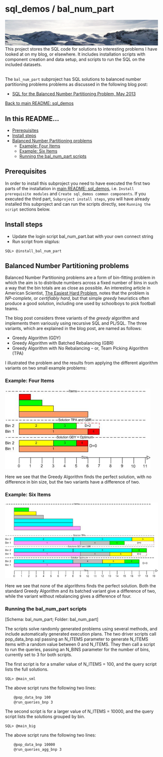 # sql_demos / bal_num_part
<img src="../mountains.png">
This project stores the SQL code for solutions to interesting problems I have looked at on my blog, or elsewhere. It includes installation scripts with component creation and data setup, and scripts to run the SQL on the included datasets.
<br><br>

The `bal_num_part` subproject has SQL solutions to balanced number partitioning problems problems as discussed in the following blog post:
<br>

- [SQL for the Balanced Number Partitioning Problem, May 2013](http://aprogrammerwrites.eu/?p=803)

[Back to main README: sql_demos](../README.md)
## In this README...
- [Prerequisites](https://github.com/BrenPatF/Sandbox/blob/master/bal_num_part/README.md#prerequisites)
- [Install steps](https://github.com/BrenPatF/Sandbox/blob/master/bal_num_part/README.md#install-steps)
- [Balanced Number Partitioning problems](https://github.com/BrenPatF/Sandbox/blob/master/bal_num_part/README_bnp.md#balanced-number-partitioning-problems)
	- [Example: Four Items](https://github.com/BrenPatF/Sandbox/blob/master/bal_num_part/README_bnp.md#example-four-items)
	- [Example: Six Items](https://github.com/BrenPatF/Sandbox/blob/master/bal_num_part/README_bnp.md#example-six-items)
	- [Running the bal_num_part scripts](https://github.com/BrenPatF/Sandbox/blob/master/bal_num_part/README_bnp.md#running-the-bal_num_part-scripts)

## Prerequisites
In order to install this subproject you need to have executed the first two parts of the installation in [main README: sql_demos](../README.md), i.e. `Install prerequisite modules` and `Create sql_demos common components`. If you executed the third part, `Subproject install steps`, you will have already installed this subproject and can run the scripts directly, see `Running the script` sections below.

## Install steps
- Update the login script bal_num_part.bat with your own connect string
- Run script from slqplus:
```
SQL> @install_bal_num_part
```
## Balanced Number Partitioning problems

Balanced Number Partitioning problems are a form of bin-fitting problem in which the aim is to distribute numbers across a fixed number of bins in such a way that the bin totals are as close as possible. An interesting article in American Scientist, <a href="http://www.americanscientist.org/issues/pub/2002/3/the-easiest-hard-problem" target="_blank">The Easiest Hard Problem</a>, notes that the problem is <em>NP-complete</em>, or <em>certifiably hard</em>, but that simple <em>greedy</em> heuristics often produce a good solution, including one used by schoolboys to pick football teams.

The blog post considers three variants of the *greedy* algorithm and implements them variously using recursive SQL and PL/SQL. The three variants, which are explained in the blog post, are named as follows:

- Greedy Algorithm (GDY)
- Greedy Algorithm with Batched Rebalancing (GBR)
- Greedy Algorithm with No Rebalancing – or, Team Picking Algorithm (TPA)

I illustrated the problem and the results from applying the different algorithm variants on two small example problems:

### Example: Four Items

<img src="Binfit, v1.3 - 4-items.jpg">

Here we see that the Greedy Algorithm finds the perfect solution, with no difference in bin size, but the two variants have a difference of two.

### Example: Six Items

<img src="Binfit, v1.3 - 6-items.jpg">

Here we see that none of the algorithms finds the perfect solution. Both the standard Greedy Algorithm and its batched variant give a difference of two, while the variant without rebalancing gives a difference of four.

### Running the bal_num_part scripts
[Schema: bal_num_part; Folder: bal_num_part]

The scripts solve randomly generated problems using several methods, and include automatically generated execution plans. The two driver scripts call pop_data_bnp.sql passing an N_ITEMS parameter to generate N_ITEMS items with a random value between 0 and N_ITEMS. They then call a script to run the queries, passing an N_BINS parameter for the number of bins, currently set to 3 for both scripts.

The first script is for a smaller value of N_ITEMS = 100, and the query script lists the full solutions.
```
SQL> @main_sml
```
The above script runs the following two lines:
```
	@pop_data_bnp 100
	@run_queries_bnp 3
```

The second script is for a larger value of N_ITEMS = 10000, and the query script lists the solutions grouped by bin.
```
SQL> @main_big
```
The above script runs the following two lines:
```
	@pop_data_bnp 10000
	@run_queries_agg_bnp 3
```
